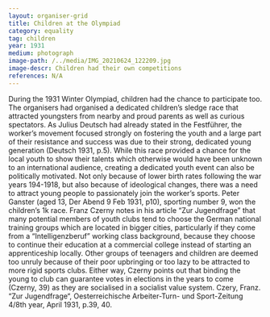 ```yaml
---
layout: organiser-grid
title: Children at the Olympiad
category: equality
tag: children
year: 1931
medium: photograph
image-path: /../media/IMG_20210624_122209.jpg
image-descr: Children had their own competitions
references: N/A
---
```

During the 1931 Winter Olympiad, children had the chance to participate too. The organisers had organised a dedicated children’s sledge race that attracted youngsters from nearby and proud parents as well as curious spectators. As Julius Deutsch had already stated in the Festführer, the worker’s movement focused strongly on fostering the youth and a large part of their resistance and success was due to their strong, dedicated young generation (Deutsch 1931, p.5). While this race provided a chance for the local youth to show their talents which otherwise would have been unknown to an international audience, creating a dedicated youth event can also be politically motivated. Not only because of lower birth rates following the war years 194-1918, but also because of ideological changes, there was a need to attract young people to passionately join the worker’s sports. Peter Ganster (aged 13, Der Abend 9 Feb 1931, p10), sporting number 9, won the children’s 1k race.
Franz Czerny notes in his article “Zur Jugendfrage” that many potential members of youth clubs tend to choose the German national training groups which are located in bigger cities, particularly if they come from a “Intelligenzberuf” working class background, because they choose to continue their education at a commercial college instead of starting an apprenticeship locally. Other groups of teenagers and children are deemed too unruly because of their poor upbringing or too lazy to be attracted to more rigid sports clubs. Either way, Czerny points out that binding the young to club can guarantee votes in elections in the years to come (Czerny, 39) as they are socialised in a socialist value system.
Czery, Franz. “Zur Jugendfrage“, Oesterreichische Arbeiter-Turn- und Sport-Zeitung 4/8th year, April 1931, p.39, 40.
